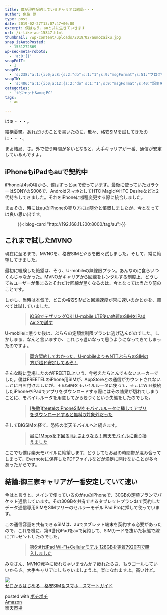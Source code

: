 ```yaml
---
title: 僕が現在契約しているキャリアは結局・・・
author: 魚住 惇
type: post
date: 2019-02-27T13:07:47+00:00
excerpt: 僕はもう、auと共に生きていきます
url: /i-like-au-15847.html
thumbnail: /wp-content/uploads/2019/02/aumozaiku.jpg
snap_isAutoPosted:
  - 1551272869
wp-seo-meta-robots:
  - 'a:0:{}'
snapEdIT:
  - 1
snapFB:
  - 's:238:"a:1:{i:0;a:8:{s:2:"do";s:1:"1";s:9:"msgFormat";s:51:"ブログを更新しました！%TITLE% %SITENAME%";s:8:"postType";s:1:"A";s:9:"isAutoImg";s:1:"A";s:8:"imgToUse";s:0:"";s:9:"isAutoURL";s:1:"A";s:8:"urlToUse";s:0:"";s:4:"doFB";i:0;}}";'
snapTW:
  - 's:406:"a:1:{i:0;a:12:{s:2:"do";s:1:"1";s:9:"msgFormat";s:40:"記事を書きました: %TITLE%  %URL%";s:8:"attchImg";s:1:"1";s:9:"isAutoImg";s:1:"A";s:8:"imgToUse";s:0:"";s:9:"isAutoURL";s:1:"A";s:8:"urlToUse";s:0:"";s:4:"doTW";i:0;s:8:"isPosted";s:1:"1";s:4:"pgID";s:19:"1100744615261401089";s:7:"postURL";s:56:"https://twitter.com/jun3010me/status/1100744615261401089";s:5:"pDate";s:19:"2019-02-27 13:09:02";}}";'
categories:
  - 'ガジェット&amp;PC'
tags:
  - au

---
```

はぁ・・・。

結構憂鬱。あれだけのことを書いたのに。散々、格安SIMを試してきたのに・・・。

まぁ結局、さ。外で使う時間が多いとなると、大手キャリアが一番、通信が安定しているんですよ。

## iPhoneもiPadもauで契約中

iPhoneは4sの頃から、僕はずっとauで使っています。最後に使っていたガラケーはSONYのS006で、AndroidスマホとしてHTC MagicやHTC Desireなどと2代持ちしてきました。それをiPhoneに機種変更する際に統合しました。

まぁその、時にはauのiPhoneの売り方には随分と憤慨しましたが、今となっては良い思い出です。<figure class="wp-block-embed is-type-rich is-provider-wp-oembed-blog-card-handler">

<div class="wp-block-embed__wrapper">
  {{< blog-card "http://192.168.11.200:8000/tag/au">}}
</div></figure> 

## これまで試したMVNO

現在に至るまで、MVNOを、格安SIMとやらを散々試しました。そして、常に絶望してきました。

最初に経験した絶望は、そう、U-mobileの無線限プラン。あんなのに食らいつくんじゃなかった。MVNOがキャリアから回線をレンタルする制度上、どうしてもユーザーが集まるとそれだけ回線が遅くなるのは、今となっては当たり前のことです。

しかし、当時は本気で、どこの格安SIMだと回線速度が常に速いのかとかを、調べては試していました。<figure class="wp-block-embed is-type-rich is-provider-wp-oembed-blog-card-handler">

<div class="wp-block-embed__wrapper">
  <blockquote class="wp-embedded-content" data-secret="K1DQ21rS5h">
    <a href="http://192.168.11.200:8000/umobile-lte-ipadair2-9990.html">iOS8でテザリングOK! U-mobile LTE使い放題のSIMをiPad Air 2で試す</a>
  </blockquote>
</div></figure> 

U-mobileに懲りた後は、ぷららの定額無制限プランに逃げ込んだのでした。しかしまぁ、なんと言いますか、これじゃ遅いなって思うようになってきてしまったのですよ。<figure class="wp-block-embed is-type-rich is-provider-wp-oembed-blog-card-handler">

<div class="wp-block-embed__wrapper">
  <blockquote class="wp-embedded-content" data-secret="Z6m1k3oRMP">
    <a href="http://192.168.11.200:8000/umobile-purara-10043.html">両方契約してわかった。U-mobileよりもNTTぷららのSIMの方が超ド安定してるぞ！</a>
  </blockquote>
</div></figure> 

そんな時に登場したのがFREETELという、今考えたらとんでもないメーカーでした。僕はFREETELのiPhone用SIMが、AppStoreとの通信がカウントされないことに目を付けましたが、そのSIMをモバイルルータに使って、そこにWIFI接続したiPhoneやiPadでアプリをダウンロードする際にはその効果が切れてしまうことに、モバイルルータを用意してから気づくという失態をしたのでした。<figure class="wp-block-embed is-type-rich is-provider-wp-oembed-blog-card-handler">

<div class="wp-block-embed__wrapper">
  <blockquote class="wp-embedded-content" data-secret="0e2Jz0dNzV">
    <a href="http://192.168.11.200:8000/freetelsim-iyh-11586.html">[失敗]freetelのiPhoneSIMをモバイルルータに挿してアプリをダウンロードすると無料の対象外だった</a>
  </blockquote>
</div></figure> 

そしてBIGSIMを経て、恐怖の楽天モバイルへと続きます。<figure class="wp-block-embed is-type-rich is-provider-wp-oembed-blog-card-handler">

<div class="wp-block-embed__wrapper">
  <blockquote class="wp-embedded-content" data-secret="w7GfBhgypv">
    <a href="http://192.168.11.200:8000/rakuten-mobile-13160.html">昼に1Mbpsを下回るiijよさようなら！楽天モバイルに乗り換えました</a>
  </blockquote>
</div></figure> 

ここでも僕は楽天モバイルに絶望します。どうしてもお昼の時間帯が混み合ってしまって、Evernoteに保存したPDFファイルなどが満足に開けないことが多々あったからです。

## 結論:御三家キャリアが一番安定していて速い

今はと言うと、メインで使っているのがauのiPhoneで、30GBの定額プランでパケット通信しています。その30GBを共有できるタブレットプランdsで契約したデータ通信専用SIMをSIMフリーのセルラーモデルiPad Proに挿して使っています。

この通信容量を共有できるSIMは、auでタブレット端末を契約する必要があったので、これを機に、第6世代iPadをauで契約して、SIMカードを抜いた状態で嫁にプレゼントしたのでした。<figure class="wp-block-embed is-type-rich is-provider-wp-oembed-blog-card-handler">

<div class="wp-block-embed__wrapper">
  <blockquote class="wp-embedded-content" data-secret="fvI8uvgiiP">
    <a href="http://192.168.11.200:8000/ipad6gen-128gb-13389.html">第6世代iPad Wi-Fi+Cellularモデル 128GBを実質7920円で購入しました</a>
  </blockquote>
</div></figure> 

みなさん、MVNO戦争に疲れちゃいませんか？疲れたらさ、もうゴールしていいからさ。大手キャリアにしちゃいましょうよ。楽になれますよ。高いけど。

<div class="cstmreba">
  <div class="kaerebalink-box">
    <div class="kaerebalink-image">
      <a href="https://www.amazon.co.jp/%E3%82%BC%E3%83%AD%E3%81%8B%E3%82%89%E3%81%AF%E3%81%98%E3%82%81%E3%82%8B-%E6%A0%BC%E5%AE%89SIM%EF%BC%86%E3%82%B9%E3%83%9E%E3%83%9B-%E3%82%B9%E3%83%9E%E3%83%BC%E3%83%88%E3%82%AC%E3%82%A4%E3%83%89-%E3%83%AA%E3%83%B3%E3%82%AF%E3%82%A2%E3%83%83%E3%83%97-ebook/dp/B07NW49DPG?SubscriptionId=AKIAIGGQ4QGQY6L2RH4A&#038;tag=jun3010me-22&#038;linkCode=xm2&#038;camp=2025&#038;creative=165953&#038;creativeASIN=B07NW49DPG" target="_blank"  rel="noopener noreferrer"><img decoding="async" src="https://images-fe.ssl-images-amazon.com/images/I/51eAkGouNEL._SL160_.jpg" style="border: none;" /></a>
    </div>
    <div class="kaerebalink-info">
      <div class="kaerebalink-name">
        <a href="https://www.amazon.co.jp/%E3%82%BC%E3%83%AD%E3%81%8B%E3%82%89%E3%81%AF%E3%81%98%E3%82%81%E3%82%8B-%E6%A0%BC%E5%AE%89SIM%EF%BC%86%E3%82%B9%E3%83%9E%E3%83%9B-%E3%82%B9%E3%83%9E%E3%83%BC%E3%83%88%E3%82%AC%E3%82%A4%E3%83%89-%E3%83%AA%E3%83%B3%E3%82%AF%E3%82%A2%E3%83%83%E3%83%97-ebook/dp/B07NW49DPG?SubscriptionId=AKIAIGGQ4QGQY6L2RH4A&#038;tag=jun3010me-22&#038;linkCode=xm2&#038;camp=2025&#038;creative=165953&#038;creativeASIN=B07NW49DPG" target="_blank"  rel="noopener noreferrer">ゼロからはじめる　格安SIM＆スマホ　スマートガイド</a></p>
        <div class="kaerebalink-powered-date">
          posted with <a href="http://192.168.11.200:8000/pochipochi.php" rel="nofollow noopener noreferrer" target="_blank">ポチポチ</a>
        </div>
      </div>
      <div class="kaerebalink-link1">
        <div class="shoplinkamazon">
          <a href="https://www.amazon.co.jp/gp/search?keywords=ゼロからはじめる　格安SIM＆スマホ　スマートガイド&#038;tag=jun3010me-22" target="_blank"  rel="noopener noreferrer">Amazon</a>
        </div>
        <div class="shoplinkrakuten">
          <a href="https://hb.afl.rakuten.co.jp/hgc/10ef1d94.c90f9829.10ef1d95.53606a39/?pc=https%3A%2F%2Fsearch.rakuten.co.jp%2Fsearch%2Fmall%2Fゼロからはじめる　格安SIM＆スマホ　スマートガイド%2F-%2Ff.1-p.1-s.1-sf.0-st.A-v.2%3Fx%3D0%26scid%3Daf_ich_link_urltxt%26m%3Dhttp%3A%2F%2Fm.rakuten.co.jp%2F" target="_blank"  rel="noopener noreferrer">楽天市場</a>
        </div>
      </div>
    </div>
    <div class="booklink-footer">
    </div>
  </div>
</div>